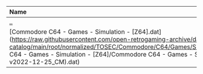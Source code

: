 |Name|Size|
|:---|---:|
|[..](../index.html)|DIR|
|[Commodore C64 - Games - Simulation - [Z64].dat](https://raw.githubusercontent.com/open-retrogaming-archive/dat-catalog/main/root/normalized/TOSEC/Commodore/C64/Games/Simulation/[Z64]/Commodore C64 - Games - Simulation - [Z64]/Commodore C64 - Games - Simulation - [Z64] (TOSEC-v2022-12-25_CM).dat)|69229|
